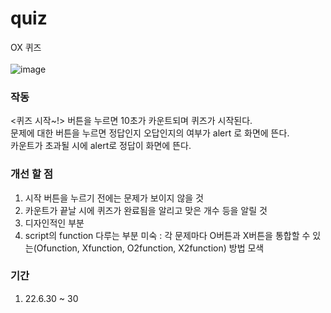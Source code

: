 # quiz
OX 퀴즈
<br>
<br>
![image](https://user-images.githubusercontent.com/100507512/176671627-f49dee56-707c-4420-ba39-e2581a76069a.png)

<h3>작동</h3>
<퀴즈 시작~!> 버튼을 누르면 10초가 카운트되며 퀴즈가 시작된다.<br>
문제에 대한 버튼을 누르면 정답인지 오답인지의 여부가 alert 로 화면에 뜬다.<br>
카운트가 초과될 시에 alert로 정답이 화면에 뜬다.<br>

<h3>개선 할 점</h3>
<ol>
  <li>시작 버튼을 누르기 전에는 문제가 보이지 않을 것</li>
  <li>카운트가 끝날 시에 퀴즈가 완료됨을 알리고 맞은 개수 등을 알릴 것</li>
  <li>디자인적인 부분</li>
  <li>script의 function 다루는 부분 미숙 : 각 문제마다 O버튼과 X버튼을 통합할 수 있는(Ofunction, Xfunction, O2function, X2function) 방법 모색</li>
</ol>

<h3>기간</h3>
<ol>
  <li>22.6.30 ~ 30</li>
</ol>
